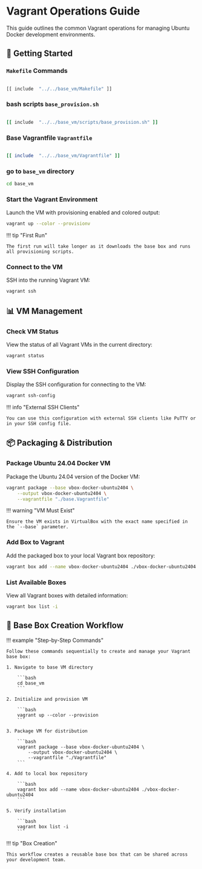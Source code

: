 # Vagrant Operations Guide

This guide outlines the common Vagrant operations for managing Ubuntu Docker development environments.

## 🚀 Getting Started

### `Makefile` Commands

```Makefile

[[ include  "../../base_vm/Makefile" ]]

```

### bash scripts `base_provision.sh`

```sh

[[ include  "../../base_vm/scripts/base_provision.sh" ]]

```

### Base Vagrantfile `Vagrantfile`

```ruby

[[ include  "../../base_vm/Vagrantfile" ]]

```

### go to `base_vm` directory

```bash
cd base_vm
```

### Start the Vagrant Environment

Launch the VM with provisioning enabled and colored output:

```bash
vagrant up --color --provisionv
```

!!! tip "First Run"

    The first run will take longer as it downloads the base box and runs all provisioning scripts.

### Connect to the VM

SSH into the running Vagrant VM:

```bash
vagrant ssh
```

## 📊 VM Management

### Check VM Status

View the status of all Vagrant VMs in the current directory:

```bash
vagrant status
```

### View SSH Configuration

Display the SSH configuration for connecting to the VM:

```bash
vagrant ssh-config
```

!!! info "External SSH Clients"

    You can use this configuration with external SSH clients like PuTTY or in your SSH config file.

## 📦 Packaging & Distribution

### Package Ubuntu 24.04 Docker VM

Package the Ubuntu 24.04 version of the Docker VM:

```bash
vagrant package --base vbox-docker-ubuntu2404 \
    --output vbox-docker-ubuntu2404 \
    --vagrantfile "./base.Vagrantfile"
```

!!! warning "VM Must Exist"

    Ensure the VM exists in VirtualBox with the exact name specified in the `--base` parameter.

### Add Box to Vagrant

Add the packaged box to your local Vagrant box repository:

```bash
vagrant box add --name vbox-docker-ubuntu2404 ./vbox-docker-ubuntu2404
```

### List Available Boxes

View all Vagrant boxes with detailed information:

```bash
vagrant box list -i
```

## 🔄 Base Box Creation Workflow

!!! example "Step-by-Step Commands"

    Follow these commands sequentially to create and manage your Vagrant base box:

    1. Navigate to base VM directory

        ```bash
        cd base_vm
        ```

    2. Initialize and provision VM

        ```bash
        vagrant up --color --provision
        ```

    3. Package VM for distribution

        ```bash
        vagrant package --base vbox-docker-ubuntu2404 \
            --output vbox-docker-ubuntu2404 \
            --vagrantfile "./Vagrantfile"
        ```

    4. Add to local box repository

        ```bash
        vagrant box add --name vbox-docker-ubuntu2404 ./vbox-docker-ubuntu2404
        ```

    5. Verify installation

        ```bash
        vagrant box list -i
        ```

!!! tip "Box Creation"

    This workflow creates a reusable base box that can be shared across your development team.
